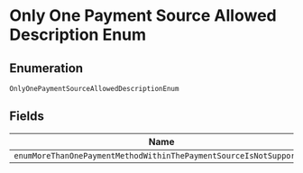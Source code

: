 
# Only One Payment Source Allowed Description Enum

## Enumeration

`OnlyOnePaymentSourceAllowedDescriptionEnum`

## Fields

| Name |
|  --- |
| `enumMoreThanOnePaymentMethodWithinThePaymentSourceIsNotSupported` |

